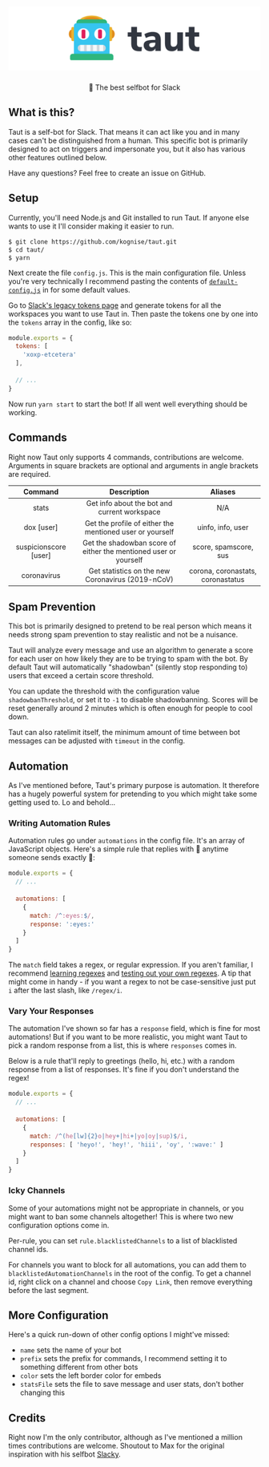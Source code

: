<div align='center'>
  <h1><img src='readme-banner.png' alt='Taut'></h1>
  <p>🤖 The best selfbot for Slack</p>
</div>

## What is this?

Taut is a self-bot for Slack. That means it can act like you and in many cases can't be distinguished from a human. This specific bot is primarily designed to act on triggers and impersonate you, but it also has various other features outlined below.

Have any questions? Feel free to create an issue on GitHub.

## Setup

Currently, you'll need Node.js and Git installed to run Taut. If anyone else wants to use it I'll consider making it easier to run.

```
$ git clone https://github.com/kognise/taut.git
$ cd taut/
$ yarn
```

Next create the file `config.js`. This is the main configuration file. Unless you're very technically I recommend pasting the contents of [`default-config.js`](https://github.com/kognise/taut/blob/master/default-config.js) in for some default values.

Go to [Slack's legacy tokens page](https://api.slack.com/custom-integrations/legacy-tokens) and generate tokens for all the workspaces you want to use Taut in. Then paste the tokens one by one into the `tokens` array in the config, like so:

```js
module.exports = {
  tokens: [
    'xoxp-etcetera'
  ],

  // ...
}
```

Now run `yarn start` to start the bot! If all went well everything should be working.

## Commands

Right now Taut only supports 4 commands, contributions are welcome. Arguments in square brackets are optional and arguments in angle brackets are required.

| Command               | Description                                                      | Aliases                           |
| :-------------------: | :--------------------------------------------------------------: | :-------------------------------: |
| stats                 | Get info about the bot and current workspace                     | N/A                               |
| dox [user]            | Get the profile of either the mentioned user or yourself         | uinfo, info, user                 |
| suspicionscore [user] | Get the shadowban score of either the mentioned user or yourself | score, spamscore, sus             |
| coronavirus           | Get statistics on the new Coronavirus (2019-nCoV)                | corona, coronastats, coronastatus |

## Spam Prevention

This bot is primarily designed to pretend to be real person which means it needs strong spam prevention to stay realistic and not be a nuisance.

Taut will analyze every message and use an algorithm to generate a score for each user on how likely they are to be trying to spam with the bot. By default Taut will automatically "shadowban" (silently stop responding to) users that exceed a certain score threshold.

You can update the threshold with the configuration value `shadowbanThreshold`, or set it to `-1` to disable shadowbanning. Scores will be reset generally around 2 minutes which is often enough for people to cool down.

Taut can also ratelimit itself, the minimum amount of time between bot messages can be adjusted with `timeout` in the config.

## Automation

As I've mentioned before, Taut's primary purpose is automation. It therefore has a hugely powerful system for pretending to you which might take some getting used to. Lo and behold...

### Writing Automation Rules

Automation rules go under `automations` in the config file. It's an array of JavaScript objects. Here's a simple rule that replies with 👀 anytime someone sends exactly 👀:

```js
module.exports = {
  // ...

  automations: [
    {
      match: /^:eyes:$/,
      response: ':eyes:'
    }
  ]
}
```

The `match` field takes a regex, or regular expression. If you aren't familiar, I recommend [learning regexes](https://regexone.com/) and [testing out your own regexes](https://regex101.com/). A tip that might come in handy - if you want a regex to not be case-sensitive just put `i` after the last slash, like `/regex/i`.

### Vary Your Responses

The automation I've shown so far has a `response` field, which is fine for most automations! But if you want to be more realistic, you might want Taut to pick a random response from a list, this is where `responses` comes in.

Below is a rule that'll reply to greetings (hello, hi, etc.) with a random response from a list of responses. It's fine if you don't understand the regex!

```js
module.exports = {
  // ...

  automations: [
    {
      match: /^(he[lw]{2}o|hey+|hi+|yo|oy|sup)$/i,
      responses: [ 'heyo!', 'hey!', 'hiii', 'oy', ':wave:' ]
    }
  ]
}
```

### Icky Channels

Some of your automations might not be appropriate in channels, or you might want to ban some channels altogether! This is where two new configuration options come in.

Per-rule, you can set `rule.blacklistedChannels` to a list of blacklisted channel ids.

For channels you want to block for all automations, you can add them to `blacklistedAutomationChannels` in the root of the config. To get a channel id, right click on a channel and choose `Copy Link`, then remove everything before the last segment.

## More Configuration

Here's a quick run-down of other config options I might've missed:

- `name` sets the name of your bot
- `prefix` sets the prefix for commands, I recommend setting it to something different from other bots
- `color` sets the left border color for embeds
- `statsFile` sets the file to save message and user stats, don't bother changing this

## Credits

Right now I'm the only contributor, although as I've mentioned a million times contributions are welcome. Shoutout to Max for the original inspiration with his selfbot [Slacky](https://github.com/M4cs/Slacky).